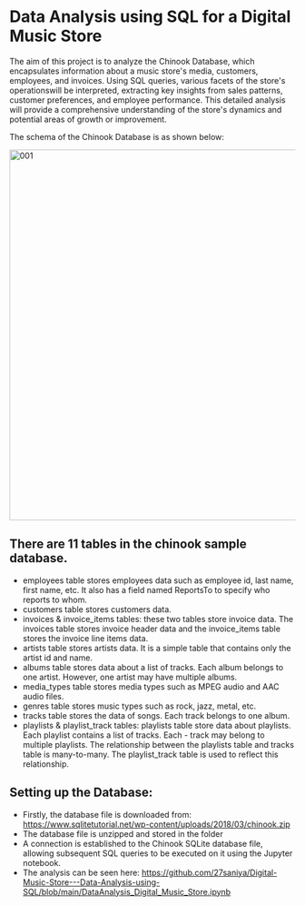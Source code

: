 # Data Analysis using SQL for a Digital Music Store

The aim of this project is to analyze the Chinook Database, which encapsulates information about a music store's media, customers, employees, and invoices.
Using SQL queries, various facets of the store's operationswill be interpreted, extracting key insights from sales patterns, customer preferences, and employee performance.
This detailed analysis will provide a comprehensive understanding of the store's dynamics and potential areas of growth or improvement.

The schema of the Chinook Database is as shown below:


<img width="652" alt="001" src="https://github.com/27saniya/Digital-Music-Store---Data-Analysis-using-SQL/assets/101293878/f12663ae-ed03-4a7c-996f-6a8c12ad9f4a">
<br>

## There are 11 tables in the chinook sample database.

- employees table stores employees data such as employee id, last name, first name, etc. It also has a field named ReportsTo to specify who reports to whom.
- customers table stores customers data.
- invoices & invoice_items tables: these two tables store invoice data. The invoices table stores invoice header data and the invoice_items table stores the invoice line items data.
- artists table stores artists data. It is a simple table that contains only the artist id and name.
- albums table stores data about a list of tracks. Each album belongs to one artist. However, one artist may have multiple albums.
- media_types table stores media types such as MPEG audio and AAC audio files.
- genres table stores music types such as rock, jazz, metal, etc.
- tracks table stores the data of songs. Each track belongs to one album.
- playlists & playlist_track tables: playlists table store data about playlists. Each playlist contains a list of tracks. Each - track may belong to multiple playlists. The relationship between the playlists table and tracks table is many-to-many. The playlist_track table is used to reflect this relationship.


## Setting up the Database:

- Firstly, the database file is downloaded from: https://www.sqlitetutorial.net/wp-content/uploads/2018/03/chinook.zip
- The database file is unzipped and stored in the folder
- A connection is established to the Chinook SQLite database file, allowing subsequent SQL queries to be executed on it using the Jupyter notebook.
- The analysis can be seen here: https://github.com/27saniya/Digital-Music-Store---Data-Analysis-using-SQL/blob/main/DataAnalysis_Digital_Music_Store.ipynb
  
